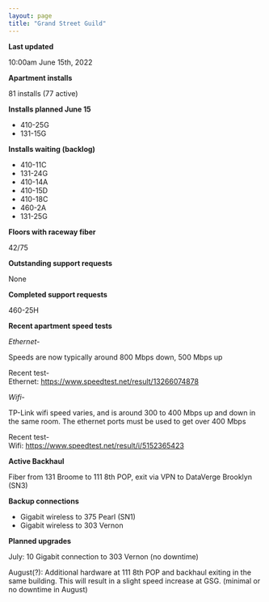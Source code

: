 ```yaml
---
layout: page
title: "Grand Street Guild"
---
```

**Last updated**

10:00am June 15th, 2022

**Apartment installs**

81 installs (77 active)

**Installs planned June 15**

- 410-25G
- 131-15G

**Installs waiting (backlog)**

- 410-11C  
- 131-24G  
- 410-14A  
- 410-15D
- 410-18C
- 460-2A
- 131-25G

**Floors with raceway fiber**

42/75

**Outstanding support requests**

None

**Completed support requests**

460-25H

**Recent apartment speed tests**

*Ethernet-*

Speeds are now typically around 800 Mbps down, 500 Mbps up  

Recent test-  
Ethernet: https://www.speedtest.net/result/13266074878

*Wifi-*

TP-Link wifi speed varies, and is around 300 to 400 Mbps up and down in the same room. The ethernet ports must be used to get over 400 Mbps  

Recent test-  
Wifi: https://www.speedtest.net/result/i/5152365423

**Active Backhaul**

Fiber from 131 Broome to 111 8th POP, exit via VPN to DataVerge Brooklyn (SN3)

**Backup connections**

- Gigabit wireless to 375 Pearl (SN1)
- Gigabit wireless to 303 Vernon

**Planned upgrades**

July: 10 Gigabit connection to 303 Vernon (no downtime)

August(?): Additional hardware at 111 8th POP and backhaul exiting in the same building. This will result in a slight speed increase at GSG. (minimal or no downtime in August)





